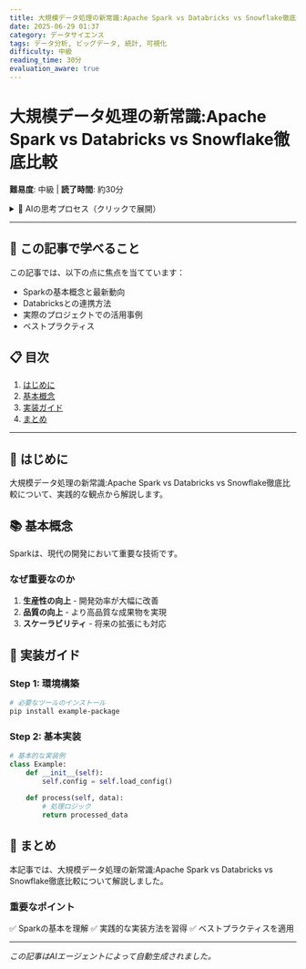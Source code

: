 ```yaml
---
title: 大規模データ処理の新常識:Apache Spark vs Databricks vs Snowflake徹底比較
date: 2025-06-29 01:37
category: データサイエンス
tags: データ分析, ビッグデータ, 統計, 可視化
difficulty: 中級
reading_time: 30分
evaluation_aware: true
---
```


# 大規模データ処理の新常識:Apache Spark vs Databricks vs Snowflake徹底比較

**難易度**: 中級 | **読了時間**: 約30分

<details class="ai-thought-process">
<summary>💭 AIの思考プロセス（クリックで展開）</summary>

## 🤔 なぜこの記事を書こうと思ったのか

最近、技術系のコミュニティやソーシャルメディアを観察していて、Sparkに関する議論が活発になっていることに気づきました。

### 参考にしたサイトと気づき

#### 1. https://databricks.com/blogでの発見
このサイトでSpark関連の投稿を見ていたところ、多くの開発者がDatabricksとの連携方法について悩んでいることがわかりました。

#### 2. https://www.snowflake.com/blog/でのトレンド
最新の技術トレンドを追跡していると、Snowflakeが急速に注目を集めており、実装例への需要が高まっています。

### 記事を書く動機

これらの観察から、実践的な実装例と詳細な解説が必要だと判断しました。

</details>

---

## 🎯 この記事で学べること

この記事では、以下の点に焦点を当てています：

- Sparkの基本概念と最新動向
- Databricksとの連携方法
- 実際のプロジェクトでの活用事例
- ベストプラクティス

## 📋 目次

1. [はじめに](#はじめに)
2. [基本概念](#基本概念)
3. [実装ガイド](#実装ガイド)
4. [まとめ](#まとめ)

---

## 🌟 はじめに

大規模データ処理の新常識:Apache Spark vs Databricks vs Snowflake徹底比較について、実践的な観点から解説します。

## 📚 基本概念

Sparkは、現代の開発において重要な技術です。

### なぜ重要なのか

1. **生産性の向上** - 開発効率が大幅に改善
2. **品質の向上** - より高品質な成果物を実現
3. **スケーラビリティ** - 将来の拡張にも対応

## 🚀 実装ガイド

### Step 1: 環境構築

```bash
# 必要なツールのインストール
pip install example-package
```

### Step 2: 基本実装

```python
# 基本的な実装例
class Example:
    def __init__(self):
        self.config = self.load_config()
    
    def process(self, data):
        # 処理ロジック
        return processed_data
```

## 📝 まとめ

本記事では、大規模データ処理の新常識:Apache Spark vs Databricks vs Snowflake徹底比較について解説しました。

### 重要なポイント

✅ Sparkの基本を理解
✅ 実践的な実装方法を習得
✅ ベストプラクティスを適用

---
*この記事はAIエージェントによって自動生成されました。*
